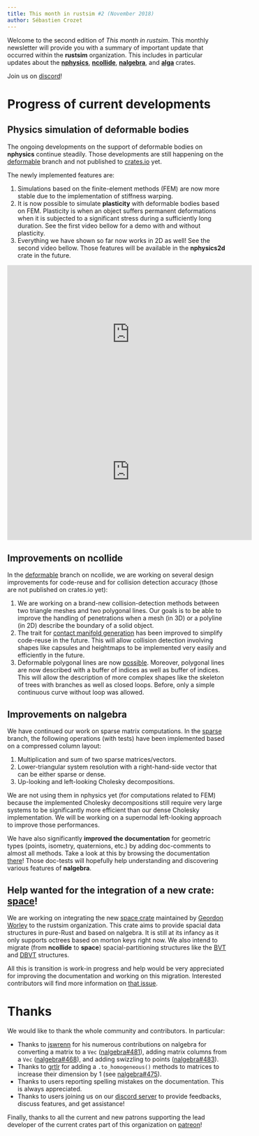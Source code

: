 ```yaml
---
title: This month in rustsim #2 (November 2018)
author: Sébastien Crozet
---
```


Welcome to the second edition of _This month in rustsim_. This monthly newsletter will provide you with a
summary of important update that occurred within the **rustsim** organization. This includes in particular updates about
the [**nphysics**](https://nphysics.org), [**ncollide**](https://ncollide.org), [**nalgebra**](https://nalgebra.org),
and [**alga**](https://github.com/rustsim/alga) crates.

<!--truncate-->

Join us on [discord](https://discord.gg/vt9DJSW)!

# Progress of current developments
## Physics simulation of deformable bodies
The ongoing developments on the support of deformable bodies on **nphysics** continue steadily.
Those developments are still happening on the [deformable](https://github.com/rustsim/nphysics/tree/deformable) branch and
not published to [crates.io](https://crates.io) yet.

The newly implemented features are:

1. Simulations based on the finite-element methods (FEM) are now more stable due to the implementation of stiffness warping.
2. It is now possible to simulate **plasticity** with deformable bodies based on FEM. Plasticity is when an object suffers
   permanent deformations when it is subjected to a significant stress during a sufficiently long duration. See the first
   video bellow for a demo with and without plasticity.
3. Everything we have shown so far now works in 2D as well! See the second video bellow. Those features will be available in
   the **nphysics2d** crate in the future.

<center>
<iframe width="560" height="315" src="https://www.youtube.com/embed/Qd1sxFG-2p0" frameborder="0" allow="accelerometer; autoplay; encrypted-media; gyroscope; picture-in-picture" allowfullscreen></iframe>
<iframe width="560" height="315" src="https://www.youtube.com/embed/DRZccIrPppM" frameborder="0" allow="accelerometer; autoplay; encrypted-media; gyroscope; picture-in-picture" allowfullscreen></iframe>
</center>

## Improvements on ncollide
In the [deformable](https://github.com/rustsim/ncollide/tree/deformable) branch on ncollide, we are working on several
design improvements for code-reuse and for collision detection accuracy (those are not published on crates.io yet):

1. We are working on a brand-new collision-detection methods between two triangle meshes and two polygonal lines. Our
   goals is to be able to improve the handling of penetrations when a mesh (in 3D) or a polyline (in 2D) describe the
   boundary of a solid object.
2. The trait for [contact manifold generation](https://github.com/rustsim/ncollide/blob/deformable/src/pipeline/narrow_phase/contact_generator/contact_manifold_generator.rs#L14-L26) 
   has been improved to simplify code-reuse in the future. This will allow collision detection
   involving shapes like capsules and heightmaps to be implemented very easily and efficiently in the future.
3. Deformable polygonal lines are now [possible](https://github.com/rustsim/ncollide/blob/deformable/src/shape/polyline.rs#L477).
   Moreover, polygonal lines are now described with a buffer of indices as well as buffer of indices. This will allow the
   description of more complex shapes like the skeleton of trees with branches as well as closed loops. Before, only a simple continuous curve without
   loop was allowed.
   
## Improvements on nalgebra
We have continued our work on sparse matrix computations. In the
[sparse](https://github.com/rustsim/nalgebra/tree/sparse) branch, the following
operations (with tests) have been implemented based on a compressed column layout:

1. Multiplication and sum of two sparse matrices/vectors.
2. Lower-triangular system resolution with a right-hand-side vector that can be either sparse or dense.
3. Up-looking and left-looking Cholesky decompositions.

We are not using them in nphysics yet (for computations related to FEM) because the implemented Cholesky decompositions
still require very large systems to be significantly more efficient than our dense Cholesky implementation. We will be working on a
supernodal left-looking approach to improve those performances.

We have also significantly **improved the documentation** for geometric types (points, isometry, quaternions, etc.) by adding
doc-comments to almost all methods. Take a look at this by browsing the documentation [there](https://www.nalgebra.org/rustdoc/nalgebra/geometry/index.html)!
Those doc-tests will hopefully help understanding and discovering various features of **nalgebra**.


## Help wanted for the integration of a new crate: [space](https://github.com/vadixidav/space)!

We are working on integrating the new [space crate](https://github.com/vadixidav/space) maintained by [Geordon Worley](https://github.com/vadixidav)
to the rustsim organization. This crate aims to provide spacial data structures in pure-Rust and based on nalgebra. It is still at its
infancy as it only supports octrees based on morton keys right now. We also intend to migrate (from **ncollide** to **space**) spacial-partitioning structures like 
the [BVT](https://www.ncollide.org/rustdoc/ncollide3d/partitioning/struct.BVT.html) and [DBVT](https://www.ncollide.org/rustdoc/ncollide3d/partitioning/struct.DBVT.html) structures.

All this is transition is work-in progress and help would be very appreciated for improving the documentation and working
on this migration. Interested contributors will find more information on [that issue](https://github.com/vadixidav/space/issues/22).


# Thanks
We would like to thank the whole community and contributors. In particular:
* Thanks to [jswrenn](https://github.com/jswrenn) for his numerous contributions on nalgebra for converting a matrix to a `Vec` ([nalgebra#481](https://github.com/rustsim/nalgebra/pull/481)), adding matrix columns from a `Vec` ([nalgebra#468](https://github.com/rustsim/nalgebra/pull/468)), and adding swizzling to points ([nalgebra#483](https://github.com/rustsim/nalgebra/pull/483)).
* Thanks to [grtlr](https://github.com/grtlr) for adding a `.to_homogeneous()` methods to matrices to increase their dimension by 1 (see [nalgebra#475](https://github.com/rustsim/nalgebra/pull/475)).
* Thanks to users reporting spelling mistakes on the documentation. This is always appreciated.
* Thanks to users joining us on our [discord server](https://discord.gg/vt9DJSW) to provide feedbacks, discuss features, and get assistance!

Finally, thanks to all the current and new patrons supporting the lead developer of the current crates part of this organization on [patreon](http://patreon.com/sebcrozet)!